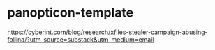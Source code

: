 # panopticon-template

https://cyberint.com/blog/research/xfiles-stealer-campaign-abusing-follina/?utm_source=substack&utm_medium=email

